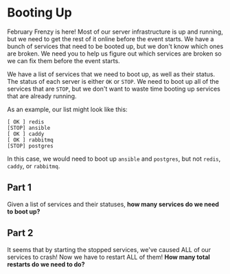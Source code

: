 # Booting Up

February Frenzy is here! Most of our server infrastructure is up and running,
but we need to get the rest of it online before the event starts. We have a
bunch of services that need to be booted up, but we don't know which ones are
broken. We need you to help us figure out which services are broken so we can
fix them before the event starts.

We have a list of services that we need to boot up, as well as their status. The
status of each server is either `OK` or `STOP`. We need to boot up all of the
services that are `STOP`, but we don't want to waste time booting up services
that are already running.

As an example, our list might look like this:

```
[ OK ] redis
[STOP] ansible
[ OK ] caddy
[ OK ] rabbitmq
[STOP] postgres
```

In this case, we would need to boot up `ansible` and `postgres`, but not
`redis`, `caddy`, or `rabbitmq`.

## Part 1

Given a list of services and their statuses, **how many services do we need to
boot up?**

## Part 2

It seems that by starting the stopped services, we've caused ALL of our services
to crash! Now we have to restart ALL of them! **How many total restarts do we
need to do?**
